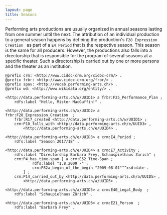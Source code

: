 ```yaml
---
layout: page
title: Seasons
---
```


Performing arts productions are usually organized in annual seasons lasting from one summer until the next. The attribution of an individual production to a general season happens by defining the production's `F28 Expression Creation ` as part of a `E4 Period` that is the respective season. This season is the same for all producers. However, the productions also falls into a directorship that is responsible for the program of several seasons at a specific theater. Such a directorship is carried out by one or more persons and the theater as an institution.

```ttl
@prefix crm: <http://www.cidoc-crm.org/cidoc-crm/> .
@prefix frbr: <http://www.cidoc-crm.org/frbr/> .
@prefix spav: <http://vocab.performing-arts.ch/> .
@prefix wd: <http://www.wikidata.org/entity/> .

<http://data.performing-arts.ch/w/UUID1> a frbr:F25_Performance_Plan ;
    rdfs:label "Hello, Mister MacGuffin!" .

<http://data.performing-arts.ch/x/UUID2> a frbr:F28_Expression_Creation  ;
	frbr:R17_created <http://data.performing-arts.ch/w/UUID1> ;
	crm:P10_falls_with <http://data.performing-arts.ch/e/UUID3> ,
		<http://data.performing-arts.ch/e/UUID4> .

<http://data.performing-arts.ch/e/UUID3> a crm:E4_Period ;
	rdfs:label "Season 2017/18" .

<http://data.performing-arts.ch/e/UUID4> a crm:E7_Activity ;
	rdfs:label "Directorship Barbara Frey, Schauspielhaus Zürich" ;
    crm:P4_has_time-span [ a crm:E52_Time-Span ;
			rdfs:label "1.8.2009 -" ;
			crm:P82a_begin_of_the_begin "2009-08-01"^^xsd:date .
		] ;
	crm:P14_carried_out_by <http://data.performing-arts.ch/a/UUID5> ,
		<http://data.performing-arts.ch/a/UUID5> .

<http://data.performing-arts.ch/a/UUID5> a crm:E40_Legal_Body  ;
	rdfs:label "Schaupielhaus Zürich" .

<http://data.performing-arts.ch/a/UUID6> a crm:E21_Person  ;
	rdfs:label "Barbara Frey" .
```
